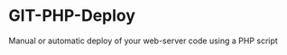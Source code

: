GIT-PHP-Deploy
==============

Manual or automatic deploy of your web-server code using a PHP script
